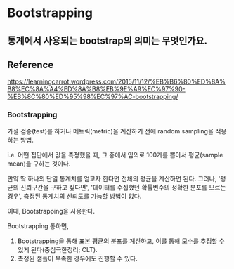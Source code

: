 # Bootstrapping

## 통계에서 사용되는 bootstrap의 의미는 무엇인가요.

## Reference

<a href="https://learningcarrot.wordpress.com/2015/11/12/%EB%B6%80%ED%8A%B8%EC%8A%A4%ED%8A%B8%EB%9E%A9%EC%97%90-%EB%8C%80%ED%95%98%EC%97%AC-bootstrapping/">https://learningcarrot.wordpress.com/2015/11/12/%EB%B6%80%ED%8A%B8%EC%8A%A4%ED%8A%B8%EB%9E%A9%EC%97%90-%EB%8C%80%ED%95%98%EC%97%AC-bootstrapping/</a>

### Bootstrapping

가설 검증(test)를 하거나 메트릭(metric)을 계산하기 전에 random sampling을 적용하는 방법.

i.e. 어떤 집단에서 값을 측정했을 때, 그 중에서 임의로 100개를 뽑아서 평균(sample mean)을 구하는 것이다. 

만약 딱 하나의 단일 통계치를 얻고자 한다면 전체의 평균을 계산하면 된다. 그러나, '평균의 신뢰구간을 구하고 싶다면', '데이터를 수집했던 확률변수의 정확한 분포를 모르는 경우', 측정된 통계치의 신뢰도를 가늠할 방법이 없다. 

이때, Bootstrapping을 사용한다. 

Bootstrapping 통하면,

1. Bootstrapping을 통해 표본 평균의 분포를 계산하고, 이를 통해 모수를 추정할 수 있게 된다(중심극한정리; CLT).
2. 측정된 샘플이 부족한 경우에도 진행할 수 있다.  